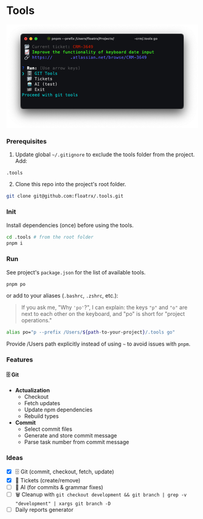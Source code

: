 # Tools

![Screenshot](screen.png)

### Prerequisites

1. Update global `~/.gitignore` to exclude the tools folder from the project.
   Add:

```
.tools
```

2. Clone this repo into the project's root folder.

```bash
git clone git@github.com:floatrx/.tools.git
```

### Init

Install dependencies (once) before using the tools.

```bash
cd .tools # from the root folder
pnpm i
```

### Run

See project's `package.json` for the list of available tools.

```bash
pnpm po
```

or add to your aliases (`.bashrc`, `.zshrc`, etc.):

> If you ask me, "Why `'po'`?", I can explain: the keys `"p"` and `"o"` are next to each other on the keyboard, and "po" is short for "project operations."

```bash
alias po="p --prefix /Users/${path-to-your-project}/.tools go"
```

Provide /Users path explicitly instead of using `~` to avoid issues with `pnpm`.

### Features

#### 🗄️ Git

- **Actualization**
    - Checkout
    - Fetch updates
    - Update npm dependencies
    - Rebuild types
- **Commit**
    - Select commit files
    - Generate and store commit message
    - Parse task number from commit message

### Ideas

- [x] 🗄️ Git (commit, checkout, fetch, update)
- [x] 📁 Tickets (create/remove)
- [ ] 🧠 AI (for commits & grammar fixes)
- [ ] 🗑️ Cleanup with `git checkout development && git branch | grep -v "development" | xargs git branch -D`
- [ ] Daily reports generator
